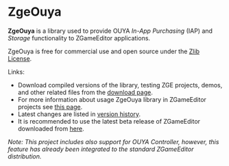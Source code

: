 # ZgeOuya

**ZgeOuya** is a library used to provide OUYA _In-App Purchasing_ (IAP) and _Storage_ functionality to ZGameEditor applications.

ZgeOuya is free for commercial use and open source under the [Zlib License](http://opensource.org/licenses/Zlib).

Links:
* Download compiled versions of the library, testing ZGE projects, demos, and other related files from the [download page](http://googledrive.com/host/0BxwfQ8la88ouc2t2TWJ1NUtCeUk/).
* For more information about usage ZgeOuya library in ZGameEditor projects see [this page](../../wiki/How-to-Use).
* Latest changes are listed in [version history](../../wiki/Version-History).
* It is recommended to use the latest beta release of ZGameEditor downloaded from [here](http://www.zgameeditor.org/files/ZGameEditor_beta.zip).

_Note: This project includes also support for OUYA Controller, however, this feature has already been integrated to the standard ZGameEditor distribution._
